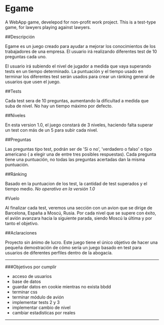 # Egame
A WebApp game, develepod for non-profit work project. This is a test-type game, for lawyers playing against lawyers.

##Descripción

Egame es un juego creado para ayudar a mejorar los conocimientos de los trabajadores de una empresa. El usuario irá realizando diferentes test de 10 preguntas cada uno.

El usuario irá subiendo el nivel de jugador a medida que vaya superando tests en un tiempo determinado. La puntuación y el tiempo usado en terminar los diferentes test serán usados para crear un ránking general de usuarios que usen el juego.

##Tests

Cada test sera de 10 preguntas, aumentando la dificultad a medida que suba de nivel. No hay un tiempo máximo por defecto.

##Niveles

En esta version 1.0, el juego constará de 3 niveles, haciendo falta superar un test con más de un 5 para subir cada nivel.

##Preguntas

Las preguntas tipo test, podrán ser de 'Si o no', 'verdadero o falso' o tipo americano ( a elegir una de entre tres posibles respuestas). Cada pregunta tiene una puntuación, no todas las preguntas acertadas dan la misma puntuación.

##Ránking

Basado en la puntuacion de los test, la cantidad de test superados y el tiempo medio. *No operativo en la versión 1.0*

#Vuelo

Al finalizar cada test, veremos una sección con un avion que se dirige de Barcelona, España  a Moscú, Rusia. Por cada nivel que se supere con éxito, el avión avanzara hacia la siguiente parada, siendo Moscú la última y por tanto el objetivo.



##Aclaraciones

Proyecto sin ánimo de lucro. Este juego tiene el único objetivo de hacer una pequeña demostración de cómo sería un juego basado en test para usuarios de diferentes perfiles dentro de la abogacía. 

**********************

###Objetivos por cumplir
* acceso de usuarios
* base de datos
* guardar datos en cookie mientras no exista bbdd
* terminar css
* terminar módulo de avión
* implementar tests 2 y 3
* implementar cambio de nivel
* cambiar estadisticas por reales

***********************

